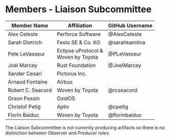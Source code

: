 # Members - Liaison Subcommittee

| Member Name             | Affiliation                                         | GitHub Username    |
|-------------------------|-----------------------------------------------------|--------------------|
| Alex Celeste            | Perforce Software                                   | @AlexCeleste       |
| Sarah Dietrich          | Festo SE & Co. KG                                   | @sarahkarolina     |
| Pete LeVasseur          | Eclipse uProtocol &<br>Woven by Toyota              | @PLeVasseur        |
| Joel Marcey             | Rust Foundation                                     | @JoelMarcey        |
| Xander Cesari           | Pictorus Inc.                                       |                    |
| Arnaud Fontaine         | Airbus                                              |                    |
| Robert C. Seacord       | Woven by Toyota                                     | @rcseacord         |
| Orson Pessin            | OxidOS                                              |                    |
| Christof Petig          | Aptiv                                               | @cpetig            |
| Florin Baiduc           | Woven by Toyota                                     | @florinbaiduc      |

The Liaison Subcommittee is not currently producing artifacts so there is no
distinction between Observer and Producer roles.
